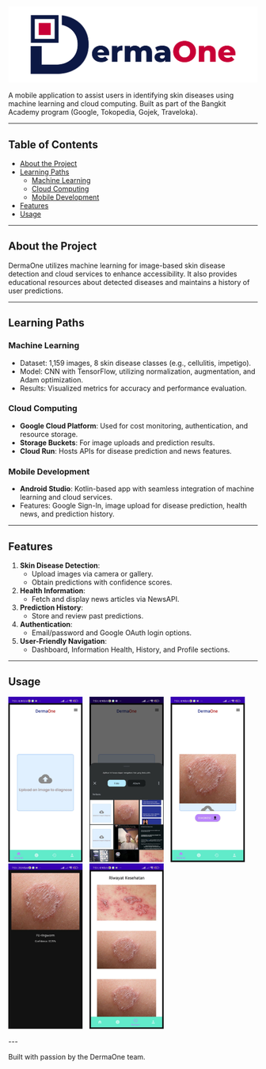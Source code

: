 ![DermaOne Logo](logo/logodermaone.png)

A mobile application to assist users in identifying skin diseases using machine learning and cloud computing. Built as part of the Bangkit Academy program (Google, Tokopedia, Gojek, Traveloka).

---

## Table of Contents
- [About the Project](#about-the-project)
- [Learning Paths](#learning-paths)
  - [Machine Learning](#machine-learning)
  - [Cloud Computing](#cloud-computing)
  - [Mobile Development](#mobile-development)
- [Features](#features)
- [Usage](#usage)

---

## About the Project
DermaOne utilizes machine learning for image-based skin disease detection and cloud services to enhance accessibility. It also provides educational resources about detected diseases and maintains a history of user predictions.

---

## Learning Paths

### Machine Learning
- Dataset: 1,159 images, 8 skin disease classes (e.g., cellulitis, impetigo).
- Model: CNN with TensorFlow, utilizing normalization, augmentation, and Adam optimization.
- Results: Visualized metrics for accuracy and performance evaluation.

### Cloud Computing
- **Google Cloud Platform**: Used for cost monitoring, authentication, and resource storage.
- **Storage Buckets**: For image uploads and prediction results.
- **Cloud Run**: Hosts APIs for disease prediction and news features.

### Mobile Development
- **Android Studio**: Kotlin-based app with seamless integration of machine learning and cloud services.
- Features: Google Sign-In, image upload for disease prediction, health news, and prediction history.

---

## Features

1. **Skin Disease Detection**: 
   - Upload images via camera or gallery.
   - Obtain predictions with confidence scores.
2. **Health Information**:
   - Fetch and display news articles via NewsAPI.
3. **Prediction History**:
   - Store and review past predictions.
4. **Authentication**:
   - Email/password and Google OAuth login options.
5. **User-Friendly Navigation**:
   - Dashboard, Information Health, History, and Profile sections.

---

## Usage

<p align="left"> 
    <img src="https://raw.githubusercontent.com/DermaOne-App/dermaone/refs/heads/main/demo-app/demo1.jpg"
        alt="Dashboard"    
        style="margin-right: 10px;"    
        width="150" />
    <img src="https://raw.githubusercontent.com/DermaOne-App/dermaone/refs/heads/main/demo-app/demo2.jpg"
        alt="Select Image"    
        style="margin-right: 10px;"    
        width="150" />
    <img src="https://raw.githubusercontent.com/DermaOne-App/dermaone/refs/heads/main/demo-app/demo3.jpg"
        alt="Diagnose"    
        style="margin-right: 10px;"    
        width="150" />
    <img src="https://raw.githubusercontent.com/DermaOne-App/dermaone/refs/heads/main/demo-app/demo4.jpg"
        alt="diagnostic results"    
        style="margin-right: 10px;"    
        width="150" />
    <img src="https://raw.githubusercontent.com/DermaOne-App/dermaone/refs/heads/main/demo-app/demo5.jpg"
        alt="feature history"    
        style="margin-right: 10px;"    
        width="150" />
</p>
---

<!--
## Contact

[Muhammad Syauqi Jazuli](https://www.linkedin.com/in/muhammad-syauqi-jazuli/) -  syauqialjm93@gmail.com 

---
-->
Built with passion by the DermaOne team.
